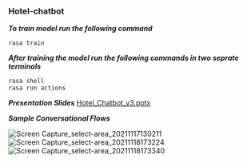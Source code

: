 ### Hotel-chatbot

***To train model run the following command***
```
rasa train
```
***After training the model run the following commands in two seprate terminals***
```
rasa shell
rasa run actions
```
***Presentation Slides***
[Hotel_Chatbot_v3.pptx](https://github.com/venkatalakshmi03/NLP-chatbot/files/7653453/Hotel_Chatbot_v3.pptx)


***Sample Conversational Flows***

![Screen Capture_select-area_20211117130211](https://user-images.githubusercontent.com/72240632/142519628-41908fef-f452-45a2-a95b-1e7caf08c147.jpg)
![Screen Capture_select-area_20211118173224](https://user-images.githubusercontent.com/72240632/142541171-97667c1e-0a1d-4cc7-aaca-10323ccc51dd.jpg)
![Screen Capture_select-area_20211118173340](https://user-images.githubusercontent.com/72240632/142541218-7860753b-47d6-483d-ba01-94f7be503b48.jpg)
